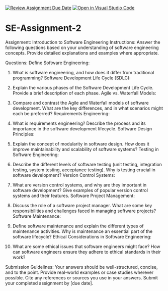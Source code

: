 [![Review Assignment Due Date](https://classroom.github.com/assets/deadline-readme-button-24ddc0f5d75046c5622901739e7c5dd533143b0c8e959d652212380cedb1ea36.svg)](https://classroom.github.com/a/-ucQIGTc)
[![Open in Visual Studio Code](https://classroom.github.com/assets/open-in-vscode-718a45dd9cf7e7f842a935f5ebbe5719a5e09af4491e668f4dbf3b35d5cca122.svg)](https://classroom.github.com/online_ide?assignment_repo_id=15123915&assignment_repo_type=AssignmentRepo)
# SE-Assignment-2
Assignment: Introduction to Software Engineering
Instructions:
Answer the following questions based on your understanding of software engineering concepts. Provide detailed explanations and examples where appropriate.

Questions:
Define Software Engineering:

1. What is software engineering, and how does it differ from traditional programming?
   Software Development Life Cycle (SDLC):

2. Explain the various phases of the Software Development Life Cycle. Provide a brief description of each phase.
   Agile vs. Waterfall Models:

3. Compare and contrast the Agile and Waterfall models of software development. What are the key differences, and in what scenarios might each be preferred?
   Requirements Engineering:

4. What is requirements engineering? Describe the process and its importance in the software development lifecycle.
   Software Design Principles:

5. Explain the concept of modularity in software design. How does it improve maintainability and scalability of software systems?
   Testing in Software Engineering:

6. Describe the different levels of software testing (unit testing, integration testing, system testing, acceptance testing). Why is testing crucial in software development?
   Version Control Systems:

7. What are version control systems, and why are they important in software development? Give examples of popular version control systems and their features.
   Software Project Management:

8. Discuss the role of a software project manager. What are some key responsibilities and challenges faced in managing software projects?
   Software Maintenance:

9. Define software maintenance and explain the different types of maintenance activities. Why is maintenance an essential part of the software lifecycle?
   Ethical Considerations in Software Engineering:

10. What are some ethical issues that software engineers might face? How can software engineers ensure they adhere to ethical standards in their work?

Submission Guidelines:
Your answers should be well-structured, concise, and to the point.
Provide real-world examples or case studies wherever possible.
Cite any references or sources you use in your answers.
Submit your completed assignment by [due date].

